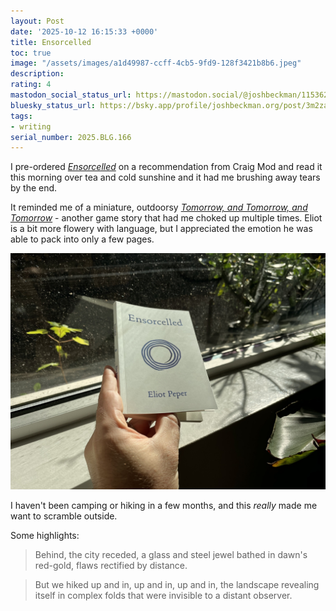 ```yaml
---
layout: Post
date: '2025-10-12 16:15:33 +0000'
title: Ensorcelled
toc: true
image: "/assets/images/a1d49987-ccff-4cb5-9fd9-128f3421b8b6.jpeg"
description:
rating: 4
mastodon_social_status_url: https://mastodon.social/@joshbeckman/115362404480428702
bluesky_status_url: https://bsky.app/profile/joshbeckman.org/post/3m2zag36j5o2h
tags:
- writing
serial_number: 2025.BLG.166
---
```

I pre-ordered *[Ensorcelled](https://eliotpeper.com/books/ensorcelled)* on a recommendation from Craig Mod and read it this morning over tea and cold sunshine and it had me brushing away tears by the end.

It reminded me of a miniature, outdoorsy *[Tomorrow, and Tomorrow, and Tomorrow](https://www.joshbeckman.org/blog/reading/tomorrow-and-tomorrow-and-tomorrow)* - another game story that had me choked up multiple times. Eliot is a bit more flowery with language, but I appreciated the emotion he was able to pack into only a few pages.

![Ensorcelled on a crisp sunny morning](/assets/images/a1d49987-ccff-4cb5-9fd9-128f3421b8b6.jpeg)

I haven't been camping or hiking in a few months, and this *really* made me want to scramble outside.

Some highlights:

> Behind, the city receded, a glass and steel jewel bathed in dawn's red-gold, flaws rectified by distance.

> But we hiked up and in, up and in, up and in, the landscape revealing itself in complex folds that were invisible to a distant observer.
